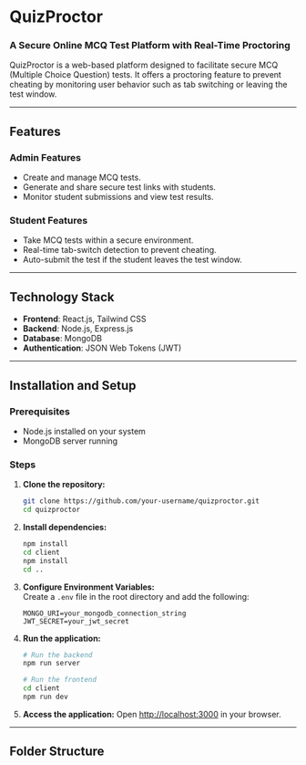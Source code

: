 # QuizProctor

### A Secure Online MCQ Test Platform with Real-Time Proctoring

QuizProctor is a web-based platform designed to facilitate secure MCQ (Multiple Choice Question) tests. It offers a proctoring feature to prevent cheating by monitoring user behavior such as tab switching or leaving the test window.

---

## Features

### Admin Features
- Create and manage MCQ tests.
- Generate and share secure test links with students.
- Monitor student submissions and view test results.

### Student Features
- Take MCQ tests within a secure environment.
- Real-time tab-switch detection to prevent cheating.
- Auto-submit the test if the student leaves the test window.

---

## Technology Stack
- **Frontend**: React.js, Tailwind CSS
- **Backend**: Node.js, Express.js
- **Database**: MongoDB
- **Authentication**: JSON Web Tokens (JWT)

---

## Installation and Setup

### Prerequisites
- Node.js installed on your system
- MongoDB server running

### Steps

1. **Clone the repository:**
    ```bash
    git clone https://github.com/your-username/quizproctor.git
    cd quizproctor
    ```

2. **Install dependencies:**
    ```bash
    npm install
    cd client
    npm install
    cd ..
    ```

3. **Configure Environment Variables:**  
   Create a `.env` file in the root directory and add the following:
    ```env
    MONGO_URI=your_mongodb_connection_string
    JWT_SECRET=your_jwt_secret
    ```

4. **Run the application:**
    ```bash
    # Run the backend
    npm run server

    # Run the frontend
    cd client
    npm run dev
    ```

5. **Access the application:**
   Open [http://localhost:3000](http://localhost:3000) in your browser.

---

## Folder Structure

